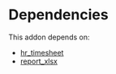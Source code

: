 # Dependencies

This addon depends on:

- [hr_timesheet](https://github.com/bringout/oca-ocb-hr/tree/eb4b035c2ae30a52ff9d18cecd2b898328021028/odoo-bringout-oca-ocb-hr_timesheet)
- [report_xlsx](https://github.com/bringout/oca-report)
